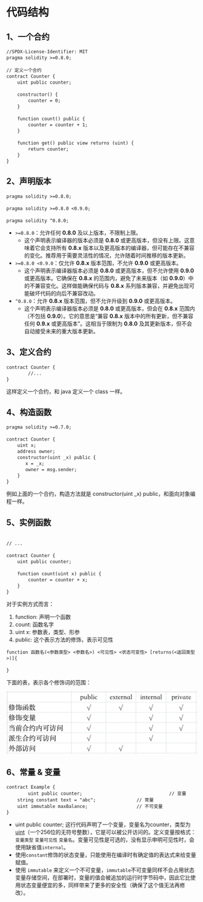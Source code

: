 # 代码结构

## 1、一个合约

```solidity
//SPDX-License-Identifier: MIT
pragma solidity >=0.8.0;

// 定义一个合约
contract Counter {
    uint public counter;
    
    constructor() {
        counter = 0;
    }
    
    function count() public {
        counter = counter + 1;
    }
    
    function get() public view returns (uint) {
        return counter;
    }
}
```

## 2、声明版本

```solidity
pragma solidity >=0.8.0;

pragma solidity >=0.8.0 <0.9.0;

pragma solidity ^0.8.0;
```

- `>=0.8.0`：允许任何 **0.8.0** 及以上版本，不限制上限。
  - 这个声明表示编译器的版本必须是 **0.8.0** 或更高版本，但没有上限。这意味着它会支持所有 **0.8.x** 版本以及更高版本的编译器，但可能存在不兼容的变化。推荐用于需要灵活性的情况，允许随着时间推移的版本更新。
- `>=0.8.0 <0.9.0`：仅允许 **0.8.x** 版本范围，不允许 **0.9.0** 或更高版本。
  - 这个声明表示编译器版本必须是 **0.8.0** 或更高版本，但不允许使用 **0.9.0** 或更高版本。它确保在 **0.8.x** 的范围内，避免了未来版本（如 **0.9.0**）中的不兼容变化。这样做能确保代码与 **0.8.x** 系列版本兼容，并避免出现可能破坏代码的向后不兼容改动。
- `^0.8.0`：允许 **0.8.x** 版本范围，但不允许升级到 **0.9.0** 或更高版本。
  - 这个声明表示编译器版本必须是 **0.8.0** 或更高版本，但会在 **0.8.x** 范围内（不包括 **0.9.0**）。它的意思是“兼容 **0.8.x** 版本中的所有更新，但不兼容任何 **0.9.x** 或更高版本”。这相当于限制为 **0.8.0** 及其更新版本，但不会自动接受未来的重大版本更新。

## 3、定义合约

```solidity
contract Counter {
		//...
}
```

这样定义一个合约，和 java 定义一个 class 一样。

## 4、构造函数

```solidity
pragma solidity >=0.7.0;

contract Counter {
    uint x;
    address owner;
    constructor(uint _x) public {
       x = _x;
       owner = msg.sender;
    }
}
```

例如上面的一个合约，构造方法就是 constructor(uint _x) public，和面向对象编程一样。

## 5、实例函数

```solidity

// ...

contract Counter {
    uint public counter;
    
    function count(uint x) public {
        counter = counter + x;
    }
}
```

对于实例方式而言：

1. function: 声明一个函数
2. count: 函数名字
3. uint x: 参数表，类型、形参
4. public: 这个表示方法的修饰，表示可见性

```solidity
function 函数名(<参数类型> <参数名>) <可见性> <状态可变性> [returns(<返回类型>)]{ 

}
```

下面的表，表示各个修饰词的范围：

![abc](../../../img/abc.png)

## 6、常量 & 变量

```solidity
contract Example {
		uint public counter;								// 变量
    string constant text = "abc";				// 常量
    uint immutable maxBalance;					// 不可变量
}
```

- uint public counter; 这行代码声明了一个变量，变量名为counter，类型为[uint](https://decert.me/tutorial/solidity/solidity-basic/int)（一个256位的无符号整数），它是可以被公开访问的。定义变量按格式：`变量类型` `变量可见性` `变量名`。变量可见性是可选的，没有显示申明可见性时，会使用缺省值`internal`。
- 使用`constant`修饰的状态变量，只能使用在编译时有确定值的表达式来给变量赋值。
- 使用 `immutable` 来定义一个不可变量，`immutable`不可变量同样不会占用状态变量存储空间，在部署时，变量的值会被追加的运行时字节码中，因此它比使用状态变量便宜的多，同样带来了更多的安全性（确保了这个值无法再修改）。

